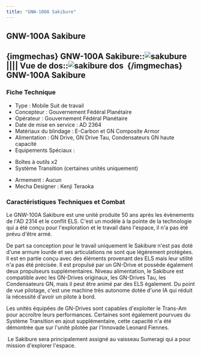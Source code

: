```yaml
---
title: "GNW-100A Sakibure"
---
```


GNW-100A Sakibure
-----------------

{imgmechas}
GNW-100A Sakibure::![sakubure](/images/stories/saga/gundam00film/MECHAS/divers/sakubure.png)
||||
Vue de dos::![sakibure dos](/images/stories/saga/gundam00film/MECHAS/divers/sakibure_dos.png) 
{/imgmechas}
GNW-100A Sakibure
-----------------


### Fiche Technique


- Type : Mobile Suit de travail  
- Concepteur : Gouvernement Fédéral Planétaire  
- Opérateur : Gouvernement Fédéral Planétaire  
- Date de mise en service : AD 2364  
- Matériaux du blindage : E-Carbon et GN Composite Armor  
- Alimentation : GN Drive, GN Drive Tau, Condensateurs GN haute capacité  
- Equipements Spéciaux :


* Boîtes à outils x2
* Système Transition (certaines unités uniquement)


- Armement : Aucun  
- Mecha Designer : Kenji Teraoka


### Caractéristiques Techniques et Combat


Le GNW-100A Sakibure est une unité produite 50 ans après les évènements de l'AD 2314 et le conflit ELS. C'est un modèle à la pointe de la technologie qui a été conçu pour l'exploration et le travail dans l'espace, il n'a pas été prévu d'être armé.   
   
 De part sa conception pour le travail uniquement le Sakibure n'est pas doté d'une armure lourde et ses articulations ne sont que légèrement protégées. Il est en partie conçu avec des éléments provenant des ELS mais leur utilité n'a pas été précisée. Il est propulsé par un GN-Drive et possède également deux propulseurs supplémentaires. Niveau alimentation, le Sakibure est compatible avec les GN-Drives originaux, les GN-Drives Tau, les Condensateurs GN, mais il peut être animé par des ELS également. Du point de vue pilotage, c'est une machine très autonome dotée d'une IA qui réduit la nécessité d'avoir un pilote à bord.   
   
 Les unités équipées de GN-Drives sont capables d'exploiter le Trans-Am pour accroître leurs performances. Certaines sont également pourvues du Système Transition en ajout supplémentaire, cette capacité n'a été démontrée que sur l'unité pilotée par l'Innovade Leonard Fiennes.   
   
 Le Sakibure sera principalement assigné au vaisseau Sumeragi qui a pour mission d'explorer l'espace.

